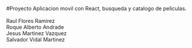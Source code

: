 #Proyecto Aplicacion movil con React, busqueda y catalogo de peliculas.
<br/><br/>
Raul Flores Ramirez<br/>
Roque Alberto Andrade<br/>
Jesus Martinez Vazquez<br/>
Salvador Vidal Martinez
